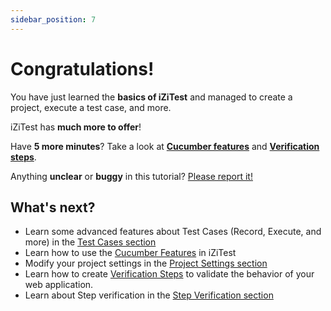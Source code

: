 ```yaml
---
sidebar_position: 7
---
```


# Congratulations!

You have just learned the **basics of iZiTest** and managed to create a project, execute a test case, and more.


iZiTest has **much more to offer**!

Have **5 more minutes**? Take a look at **[Cucumber features](../tutorial-extras/cucumber-features.mdx)** and **[Verification steps](../tutorial-extras/verification-steps.mdx)**.

Anything **unclear** or **buggy** in this tutorial? [Please report it!](https://github.com/izi-test/izitest-documentation)

## What's next?

- Learn some advanced features about Test Cases (Record, Execute, and more) in the [Test Cases section](../tutorial-extras/test-cases-features.mdx)
- Learn how to use the [Cucumber Features](../tutorial-extras/cucumber-features.mdx) in iZiTest
- Modify your project settings in the [Project Settings section](../configuration/project-configuration.mdx)
- Learn how to create [Verification Steps](../tutorial-extras/verification-steps.mdx) to validate the behavior of your web application.
- Learn about Step verification in the [Step Verification section](../tutorial-extras/verification-steps.mdx)
